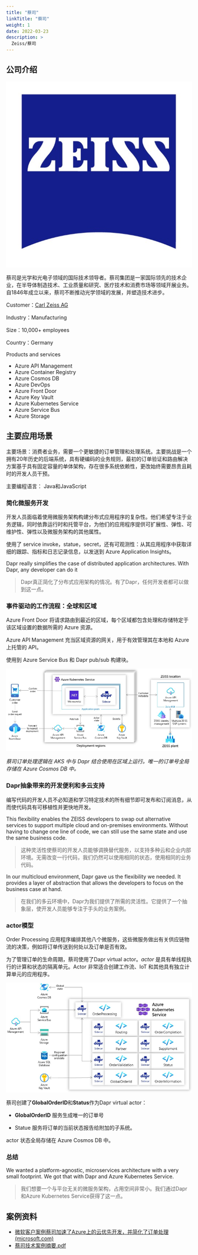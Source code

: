 ```yaml
---
title: "蔡司"
linkTitle: "蔡司"
weight: 1
date: 2022-03-23
description: >
  Zeiss/蔡司
---
```




## 公司介绍

![](images/logo.jpg)

蔡司是光学和光电子领域的国际技术领导者。蔡司集团是一家国际领先的技术企业，在半导体制造技术、工业质量和研究、医疗技术和消费市场等领域开展业务。自1846年成立以来，蔡司不断推动光学领域的发展，并塑造技术进步。



Customer：[Carl Zeiss AG](https://www.zeiss.com/)

Industry：Manufacturing 

Size：10,000+ employees 

Country：Germany 

Products and services 

- Azure API Management
- Azure Container Registry
- Azure Cosmos DB
- Azure DevOps
- Azure Front Door
- Azure Key Vault
- Azure Kubernetes Service
- Azure Service Bus
- Azure Storage

## 主要应用场景

主要场景：消费者业务，需要一个更敏捷的订单管理和处理系统。主要挑战是一个拥有20年历史的后端系统，具有硬编码的业务规则，最初的订单验证和路由解决方案基于具有固定容量的单体架构，存在很多系统依赖性，更改始终需要昂贵且耗时的开发人员干预。

主要编程语言： Java和JavaScript

### 简化微服务开发

开发人员面临着使用微服务架构构建分布式应用程序的复杂性。他们希望专注于业务逻辑，同时依靠运行时和托管平台，为他们的应用程序提供可扩展性、弹性、可维护性、弹性以及微服务架构的其他属性。

使用了 service invoke，statue，secret，还有可观测性：从其应用程序中获取详细的跟踪、指标和日志记录信息，以发送到 Azure Application Insights。

Dapr really simplifies the case of distributed application architectures. With Dapr, any  developer can do it

> Dapr真正简化了分布式应用架构的情况。有了Dapr，任何开发者都可以做到这一点。

### 事件驱动的工作流程：全球和区域

Azure Front Door 将请求路由到最近的区域，每个区域都包含处理和存储特定于该区域设置的数据所需的 Azure 资源。

Azure API Management 充当区域资源的网关，用于有效管理其在本地和 Azure 上托管的 API。

使用到 Azure Service Bus 和 Dapr pub/sub 构建块。

![](images/case.jpg)

*蔡司订单处理逻辑在 AKS 中与 Dapr 结合使用在区域上运行。唯一的订单号全局存储在 Azure Cosmos DB 中。*

### Dapr抽象带来的开发便利和多云支持

编写代码的开发人员不必知道和学习特定技术的所有细节即可发布和订阅消息，从而使代码具有可移植性并更快地开发。

This flexibility enables the ZEISS developers to swap out alternative services to support multiple cloud and on-premises environments. Without having to change one line of code, we can still use the same state and use the same business code.

> 这种灵活性使蔡司的开发人员能够调换替代服务，以支持多种云和企业内部环境。无需改变一行代码，我们仍然可以使用相同的状态，使用相同的业务代码。

In our multicloud environment, Dapr gave us the flexibility we needed. It provides a layer of abstraction that allows the developers to focus on the business case at hand.

> 在我们的多云环境中，Dapr为我们提供了所需的灵活性。它提供了一个抽象层，使开发人员能够专注于手头的业务案例。

### actor模型

Order Processing 应用程序编排其他八个微服务，这些微服务做出有关供应链物流的决策，例如将订单传送到何处以及订单是否有效。

为了管理订单的生命周期，蔡司使用了Dapr virtual actor。*actor* 是具有单线程执行的计算和状态的隔离单元。Actor 非常适合创建工作流、IoT 和其他具有独立计算单元的应用程序。



![](images/actor.jpg)

蔡司创建了**GlobalOrderID**和**Status**作为Dapr  virtual actor：

- **GlobalOrderID** 服务生成唯一的订单号

- Statue 服务将订单的当前状态报告给附加的子系统。

actor 状态全局存储在 Azure Cosmos DB 中。

### 总结

We wanted a platform-agnostic, microservices architecture with a very small footprint. We got that with Dapr and Azure Kubernetes Service.

> 我们想要一个与平台无关的微服务架构，占用空间非常小。我们通过Dapr和Azure Kubernetes Service获得了这一点。



## 案例资料



- [微软客户案例蔡司加速了Azure上的云优先开发，并简化了订单处理 (microsoft.com)](https://customers.microsoft.com/en-us/story/1336089737047375040-zeiss-accelerates-cloud-first-development-on-azure-and-streamlines-order-processing)
- [蔡司技术案例摘要.pdf](https://ms-f7-sites-03-cdn.azureedge.net/docs/stories/1336089737047375040-zeiss-accelerates-cloud-first-development-on-azure-and-streamlines-order-processing/resources/ff98b7cb-7b3e-4411-aaca-0d4515e96111/zeiss_technical_story_summary.pdf)
